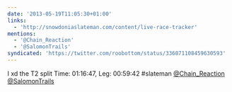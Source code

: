 ```yaml
---
date: '2013-05-19T11:05:30+01:00'
links:
  - 'http://snowdoniaslateman.com/content/live-race-tracker'
mentions:
  - '@Chain_Reaction'
  - '@SalomonTrails'
syndicated: 'https://twitter.com/roobottom/status/336071108459630593'
---
```

I xd the T2 split Time: 01:16:47, Leg: 00:59:42  #slateman [@Chain_Reaction](https://twitter.com/@Chain_Reaction) [@SalomonTrails](https://twitter.com/@SalomonTrails)
